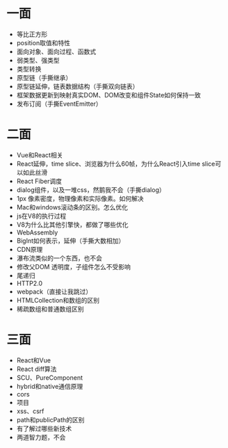 # 一面
+ 等比正方形
+ position取值和特性
+ 面向对象、面向过程、函数式
+ 弱类型、强类型
+ 类型转换
+ 原型链（手撕继承）
+ 原型链延伸，链表数据结构（手撕双向链表）
+ 框架数据更新到映射真实DOM、DOM改变和组件State如何保持一致
+ 发布订阅（手撕EventEmitter）

# 二面
+ Vue和React相关
+ React延伸，time slice、浏览器为什么60帧，为什么React引入time slice可以如此丝滑
+ React Fiber调度
+ dialog组件，以及一堆css，然鹅我不会（手撕dialog）
+ 1px 像素密度，物理像素和实际像素。如何解决
+ Mac和windows滚动条的区别。怎么优化
+ js在V8的执行过程
+ V8为什么比其他引擎快，都做了哪些优化
+ WebAssembly
+ BigInt如何表示，延伸（手撕大数相加）
+ CDN原理
+ 瀑布流类似的一个东西，也不会
+ 修改父DOM 透明度，子组件怎么不受影响
+ 尾递归
+ HTTP2.0
+ webpack（直接让我跳过）
+ HTMLCollection和数组的区别
+ 稀疏数组和普通数组区别

# 三面
+ React和Vue
+ React diff算法
+ SCU、PureComponent
+ hybrid和native通信原理
+ cors
+ 项目
+ xss、csrf
+ path和publicPath的区别
+ 有了解过哪些新技术
+ 两道智力题，不会